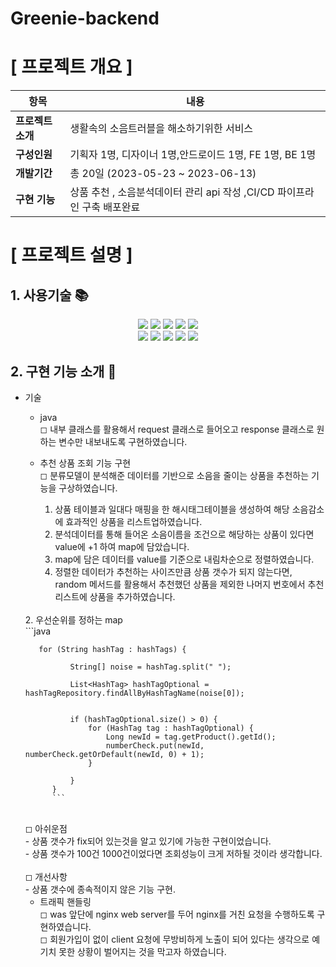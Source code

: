 # Greenie-backend

#  [ 프로젝트 개요 ]

| 항목      | 내용                              |
|---------|---------------------------------|
| **프로젝트소개**  | 생활속의 소음트러블을 해소하기위한 서비스          |
| **구성인원**    | 기획자 1명, 디자이너 1명,안드로이드 1명, FE 1명, BE 1명          |
| **개발기간**    | 총 20일 (2023-05-23 ~ 2023-06-13) |
| **구현 기능** | 상품 추천 , 소음분석데이터 관리 api 작성 ,CI/CD 파이프라인 구축 배포완료 |

# [ 프로젝트 설명 ]

## 1. 사용기술 📚
<div align="center">
 
  <span>
  <img src="https://img.shields.io/badge/springboot-6DB33F?style=flat-square&logo=springboot&logoColor=white"/>
  <img src="https://img.shields.io/badge/gradle-02303A?style=flat-square&logo=gradle&logoColor=white"/>
  <img src="https://img.shields.io/badge/Java-007396?style=flat&logo=OpenJDK&logoColor=white"/>
  <img src="https://img.shields.io/badge/mysql-4479A1?style=flat-square&logo=mysql&logoColor=white"/>
  <img src="https://img.shields.io/badge/amazonrds-527FFF?style=flat&logo=amazonrds&logoColor=white"/>
</span>
<br>
<span>
  <img src="https://img.shields.io/badge/nginx-009639?style=flat-square&logo=nginx&logoColor=white"/>
  <img src="https://img.shields.io/badge/amazonec2-FF9900?style=flat&logo=amazonec2&logoColor=white"/>
  <img src="https://img.shields.io/badge/amazons3-569A31?style=flat-square&logo=amazons3&logoColor=white"/>
  <img src="https://img.shields.io/badge/github-181717?style=flat&logo=github&logoColor=white"/>
  <img src="https://img.shields.io/badge/githubactions-2088FF?style=flat-square&logo=githubactions&logoColor=white"/>
</span>
  <br>

</div>
                

## 2. 구현 기능 소개 🎈


- 기술
   - java <br>
    ◻ 내부 클래스를 활용해서 request 클래스로 들어오고 response 클래스로 원하는 변수만 내보내도록 구현하였습니다.<br>
   
    
   - 추천 상품 조회 기능 구현 <br>
    ◻ 분류모델이 분석해준 데이터를 기반으로 소음을 줄이는 상품을 추천하는 기능을 구상하였습니다. <br>
     1. 상품 테이블과 일대다 매핑을 한 해시태그테이블을 생성하여 해당 소음감소에 효과적인 상품을 리스트업하였습니다.<br>
     2. 분석데이터를 통해 들어온 소음이름을 조건으로 해당하는 상품이 있다면 value에 +1 하여 map에 담았습니다.
     3. map에 담은 데이터를 value를 기준으로 내림차순으로 정렬하였습니다.
     4. 정렬한 데이터가 추천하는 사이즈만큼 상품 갯수가 되지 않는다면, random 메서드를 활용해서 추천했던 상품을 제외한 나머지 번호에서 추천리스트에
        상품을 추가하였습니다.
    <br>    
      2. 우선순위를 정하는 map <br>
        ```java
     
         for (String hashTag : hashTags) {

                String[] noise = hashTag.split(" ");

                List<HashTag> hashTagOptional = hashTagRepository.findAllByHashTagName(noise[0]);


                if (hashTagOptional.size() > 0) {
                    for (HashTag tag : hashTagOptional) {
                        Long newId = tag.getProduct().getId();
                        numberCheck.put(newId, numberCheck.getOrDefault(newId, 0) + 1);
                    }

                }
            }
            ```

            
     <br>
     ◻ 아쉬운점 <br>
     - 상품 갯수가 fix되어 있는것을 알고 있기에 가능한 구현이었습니다. <br>
     - 상품 갯수가 100건 1000건이었다면 조회성능이 크게 저하될 것이라 생각합니다. <br>
     <br>
     ◻ 개선사항 <br>
     - 상품 갯수에 종속적이지 않은 기능 구현. <br>
              
   - 트래픽 핸들링 <br>
     ◻ was 앞단에 nginx web server를 두어 nginx를 거친 요청을 수행하도록 구현하였습니다. <br>
     ◻ 회원가입이 없이 client 요청에 무방비하게 노출이 되어 있다는 생각으로 예기치 못한 상황이 벌어지는 것을 막고자 하였습니다.  <br>
     
